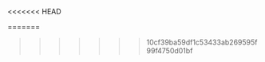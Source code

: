 


<!-- original
import NavBar from "../../common/NavBar";
import Footer from "../../common/Footer";
import FooterBox from "../../common/FooterBox";
import background from "../../../Assets/png/story/background.png";
import image1 from "../../../Assets/jpg/story/image1.jpg";
import image2 from "../../../Assets/jpg/story/image2.jpg";
import mark from "../../../Assets/svg/story/icon-mark.svg";
import { useEffect } from "react";

const Story = () => {
  useEffect(() => {
    window.scrollTo(0, 0);
  }, []);
  return (
    <>
      <NavBar />
      <main className="relative h-full font-sans">
        <div className="inset-0  flex items-center">
          <img src={background} className="w-full object-cover" alt="" />
        </div>
        <section className="absolute inset-0 mx-auto">
          <header className="mx-auto text-center sm:mt-[2em] sm:w-full sm:px-1 md:px-[1em] lg:mt-[9em] lg:w-[65%]">
            <h1 className="font-semibold sm:text-[2em] lg:text-[2.5em]">
              Our Story
            </h1>
            <p className="text-sm">
              Meet our Chain Coop, our business-oriented community designed into
              a cooperative with open membership, through Chain Wallet Simple,
              Safe and transparent way
            </p>
          </header>
          <div className="m-auto flex w-[87%] flex-col text-center lg:mt-[3em] lg:gap-8 lg:text-start">
            <div className="flex sm:flex-col lg:mt-[7em] lg:flex-row">
              <div className="hidden lg:block">
                <img src={image1} alt="people-image" />
              </div>
              <div className="mx-auto mt-[1.5em] lg:mt-[3em] lg:w-[49%]">
                <p>
                  Meet Chain Coop, Our business-oriented community designed into
                  a cooperative with open membership through Chain Wallet,
                  Simple, safe and transparent way.
                </p>
              </div>
            </div>
            <div className="z-[0px] flex sm:flex-col-reverse lg:z-[10px] lg:mt-[-170px] lg:flex-row">
              <div className="ml-[2em] lg:mt-[12em] lg:w-[45%]">
                <h1 className="text-3xl font-semibold">Our Membership</h1>
                <p className="mt-[1em] text-sm">
                  Enjoy All the Benefits Chain Coop Has to Offer with a <br />
                  One-Time N100k Membership Fee
                </p>
                <div className="mt-[1em] flex flex-col font-medium sm:gap-2 lg:gap-7">
                  <p className="flex gap-3">
                    <img src={mark} alt="svg-image" /> Legally Guaranteed
                    Returns
                  </p>
                  <p className="flex gap-3">
                    <img src={mark} alt="svg-image" /> Access Exclusive
                    Investment Rounds
                  </p>
                  <p className="flex gap-3">
                    <img src={mark} alt="svg-image" /> Expand Your Network
                  </p>
                  <p className="flex gap-3">
                    <img src={mark} alt="svg-image" /> Vote and Engage wit Chain
                    Coop Network
                  </p>
                </div>
              </div>
              <div className="hidden lg:block">
                <img src={image2} alt="people-image" />
              </div>
            </div>
          </div>
        </section>

        <div className="mx-auto flex w-[86%] justify-between gap-[3em] sm:flex-col lg:mt-[2em] lg:flex-row">
          <div className=" h-full rounded-lg bg-text2 px-[2em] py-[3em] text-text3 shadow-md">
            <h1 className="text-2xl font-semibold">Our Mission</h1>
            <p className="mt-4">
              Meet Chain Coop our business-Oriented community, designed into a
              cooperative with open membership, through chain wallet simple safe
              and transparent way. Meet Chain Coop our business-Oriented
              community, designed into a cooperative with open membership,
              through chain wallet simple safe and transparent way.
            </p>
          </div>
          <div className=" mb-[4em] h-full rounded-lg px-[2em] py-[3em] shadow-md lg:mt-[5em]">
            <h1 className="text-2xl font-semibold">Our Goals</h1>
            <p className="mt-4">
              Meet Chain Coop our business-Oriented community, designed into a
              cooperative with open membership, through chain wallet simple safe
              and transparent way. Meet Chain Coop our business-Oriented
              community, designed into a cooperative with open membership,
              through chain wallet simple safe and transparent way.
            </p>
          </div>
        </div>
        <div>
          <FooterBox />
          <Footer />
        </div>
      </main>
    </>
  );
};

export default Story; -->
<<<<<<< HEAD


<!-- git remote set-url origin https://github.com/username/new-repo.git -->

<!-- https://github.com/Iamfineboyygabriel/life.git -->
=======
>>>>>>> 10cf39ba59df1c53433ab269595f99f4750d01bf
